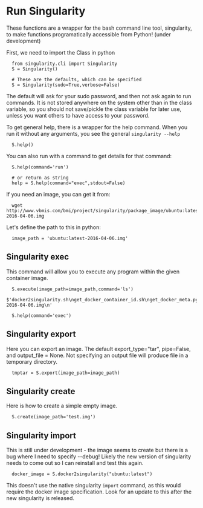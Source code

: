 # Run Singularity

These functions are a wrapper for the bash command line tool, singularity, to make functions programatically accessible from Python! (under development)

First, we need to import the Class in python

      from singularity.cli import Singularity
      S = Singularity()

      # These are the defaults, which can be specified
      S = Singularity(sudo=True,verbose=False)


The default will ask for your sudo password, and then not ask again to run commands. It is not stored anywhere on the system other than in the class variable, so you should not save/pickle the class variable for later use, unless you want others to have access to your password.


To get general help, there is a wrapper for the help command. When you run it without any arguments, you see the general `singularity --help`

      S.help()

You can also run with a command to get details for that command:

      S.help(command='run')

      # or return as string
      help = S.help(command="exec",stdout=False)


If you need an image, you can get it from:

      wget http://www.vbmis.com/bmi/project/singularity/package_image/ubuntu:latest-2016-04-06.img


Let's define the path to this in python:

      image_path = 'ubuntu:latest-2016-04-06.img'

## Singularity exec
This command will allow you to execute any program within the given container image.

      S.execute(image_path=image_path,command='ls')
      $'docker2singularity.sh\nget_docker_container_id.sh\nget_docker_meta.py\nmakeBases.py\nsingularity\nubuntu:latest-2016-04-06.img\n'

      S.help(command='exec')

## Singularity export

Here you can export an image. The default export_type="tar", pipe=False, and output_file = None. Not specifying an output file will produce file in a temporary directory.

      tmptar = S.export(image_path=image_path)

## Singularity create

Here is how to create a simple empty image.

      S.create(image_path='test.img')

## Singularity import

This is still under development - the image seems to create but there is a bug where I need to specify --debug! Likely the new version of singularity needs to come out so I can reinstall and test this again.

      docker_image = S.docker2singularity("ubuntu:latest")

This doesn't use the native singularity `import` command, as this would require the docker image specification. Look for an update to this after the new singularity is released.
